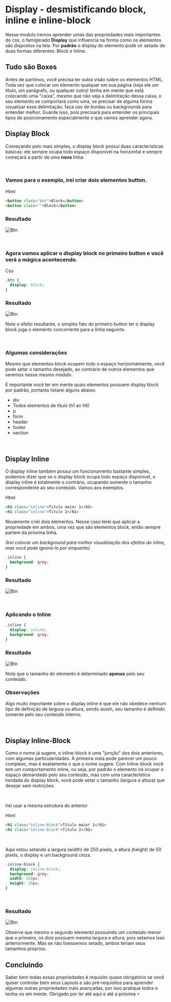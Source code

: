 # Display - desmistificando block, inline e inline-block

Nesse modulo iremos aprender umas das propriedades mais importantes do css, o famigerado **Display** que influencia na forma como os elementos são dispostos na tela. Por **padrão** o display do elemento pode vir setado de duas formas diferentes: Block e Inline.

## Tudo são Boxes

Antes de partimos, você precisa ter outra visão sobre os elementos HTML. Toda vez que colocar um elemento qualquer em sua página (seja ele um titulo, um parágrafo, ou qualquer outro) tenha em mente que está colocando uma "caixa", mesmo que não veja a delimitação dessa caixa, o seu elemento se comportará como uma, se precisar de alguma forma visualizar essa delimitação, faça uso de bordas ou backgrounds para entender melhor. Guarde isso, pois precisará para entender os principais tipos de posicionamento especialmente o que vamos aprender agora.

## Display Block

Começando pelo mais simples, o display block possui duas características básicas: ele sempre ocupa todo espaço disponível na horizontal e sempre começará a partir de uma **nova** linha.

<br>

### Vamos para o exemplo, irei criar dois elementos button.

Html

```html
<button class="btn">Block</button>
<button class="">Block</button>
```

### Resultado

![Btn](../img/block-buttons.gif)

<br>

### Agora vamos aplicar o display block no primeiro button e você verá a mágica acontecendo.

Css

```css
.btn {
  display: block;
}
```

### Resultado

![Btn](../img/block-buttons2.gif)

Note o efeito resultante, o simples fato do primeiro button ter o display block joga o elemento concorrente para a linha seguinte.

<br>

### Algumas considerações

Mesmo que elementos block ocupem todo o espaço horizontalmente, você pode setar o tamanho desejado, ao contrário de outros elementos que veremos nesse mesmo módulo.

É importante você ter em mente quais elementos possuem display block por padrão, portanto listarei alguns abaixo:

- div
- Todos elementos de título (h1 ao h6)
- p
- form
- header
- footer
- section

<br>

## Display Inline

O display inline também possui um funcionamento bastante simples, podemos dizer que se o display block ocupa todo espaço disponível, o display inline é totalmente o contrário, ocupando somente o tamanho correspondente ao seu conteúdo. Vamos aos exemplos.

Html

```html
<h1 class="inline">Titulo maior 1</h1>
<h1 class="inline">Titulo 2</h1>
```

Novamente criei dois elementos. Nesse caso terei que aplicar a propriedade em ambos, uma vez que são elementos block, então sempre partem da próxima linha.

<em>(Irei colocar um background para melhor visualização dos efeitos do inline, mas você pode ignora-lo por enquanto)</em>

```css
.inline {
  background: gray;
}
```

### Resultado

![Btn](../img/inline1.png)

<br>

### Aplicando o Inline

```css
.inline {
  display: inline;
  background: gray;
}
```

### Resultado

![Btn](../img/inline2.png)

Note que o tamanho do elemento é determinado **apenas** pelo seu conteúdo.

### Observações

Algo muito importante sobre o display inline é que ele não obedece nenhum tipo de definição de largura ou altura, sendo assim, seu tamanho é definido somente pelo seu conteúdo interno.

<br>

## Display Inline-Block

Como o nome já sugere, o inline-block é uma "junção" dos dois anteriores, com algumas particularidades. À primeira vista pode parecer um pouco complexo, mas é exatamente o que o nome sugere. Com Inline-block você tem um comportamento inline, ou seja, por padrão o elemento irá ocupar o espaço demandado pelo seu conteúdo, mas com uma característica herdada do display block, você pode setar o tamanho (largura e altura) que desejar sem restrições.

<br>

Irei usar a mesma estrutura do anterior

Html

```html
<h1 class="inline-block">Titulo maior 1</h1>
<h1 class="inline-block">Titulo 2</h1>
```

<br>

Aqui estou setando a largura (width) de 250 pixels, a altura (height) de 50 pixels, o display e um background cinza.

```css
.inline-block {
  display: inline-block;
  background: gray;
  width: 250px;
  height: 50px;
}
```

<br>

### Resultado

![Btn](../img/inline-block1.png)

Observe que mesmo o segundo elemento possuindo um conteúdo menor que o primeiro, os dois possuem mesma largura e altura, pois setamos isso anteriormente. Mas se não tivessemos setado, ambos teriam seus tamanhos próprios.

## Concluindo

Saber bem todas essas propriedades é requisito quase obrigatório se você quiser controlar bem seus Layouts e são pré-requisitos para aprender algumas outras propriedades mais avançadas, por isso pratique todos e tenha-os em mente. Obrigado por ler até aqui e até a próxima :zap:
